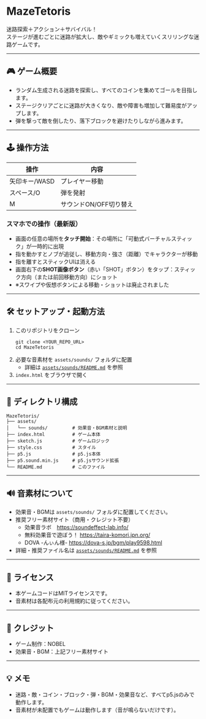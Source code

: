 # MazeTetoris

迷路探索＋アクション＋サバイバル！  
ステージが進むごとに迷路が拡大し、敵やギミックも増えていくスリリングな迷路ゲームです。

---

## 🎮 ゲーム概要

- ランダム生成される迷路を探索し、すべてのコインを集めてゴールを目指します。
- ステージクリアごとに迷路が大きくなり、敵や障害も増加して難易度がアップします。
- 弾を撃って敵を倒したり、落下ブロックを避けたりしながら進みます。

---

## 🕹️ 操作方法

| 操作         | 内容                         |
|--------------|------------------------------|
| 矢印キー/WASD | プレイヤー移動               |
| スペース/O   | 弾を発射                     |
| M            | サウンドON/OFF切り替え       |

### スマホでの操作（最新版）
- 画面の任意の場所を**タッチ開始**：その場所に「可動式バーチャルスティック」が一時的に出現
- 指を動かすとノブが追従し、移動方向・強さ（距離）でキャラクターが移動
- 指を離すとスティックUIは消える
- 画面右下の**SHOT画像ボタン**（赤い「SHOT」ボタン）をタップ：スティック方向（または前回移動方向）にショット
- ※スワイプや仮想ボタンによる移動・ショットは廃止されました

---

## 🛠️ セットアップ・起動方法

1. このリポジトリをクローン  
   ```
   git clone <YOUR_REPO_URL>
   cd MazeTetoris
   ```
2. 必要な音素材を `assets/sounds/` フォルダに配置  
   - 詳細は [`assets/sounds/README.md`](assets/sounds/README.md) を参照
3. `index.html` をブラウザで開く

---

## 📁 ディレクトリ構成

```
MazeTetoris/
├── assets/
│   └── sounds/         # 効果音・BGM素材と説明
├── index.html          # ゲーム本体
├── sketch.js           # ゲームロジック
├── style.css           # スタイル
├── p5.js               # p5.js本体
├── p5.sound.min.js     # p5.jsサウンド拡張
└── README.md           # このファイル
```

---

## 🔊 音素材について

- 効果音・BGMは `assets/sounds/` フォルダに配置してください。
- 推奨フリー素材サイト（商用・クレジット不要）  
  - 効果音ラボ　<https://soundeffect-lab.info/>
  - 無料効果音で遊ぼう！ <https://taira-komori.jpn.org/>
  - DOVA -んぃん様- <https://dova-s.jp/bgm/play9598.html>
- 詳細・推奨ファイル名は [`assets/sounds/README.md`](assets/sounds/README.md) を参照

---

## 📝 ライセンス

- 本ゲームコードはMITライセンスです。
- 音素材は各配布元の利用規約に従ってください。

---

## 👤 クレジット

- ゲーム制作：NOBEL
- 効果音・BGM：上記フリー素材サイト

---

## 💡 メモ

- 迷路・敵・コイン・ブロック・弾・BGM・効果音など、すべてp5.jsのみで動作します。
- 音素材が未配置でもゲームは動作します（音が鳴らないだけです）。